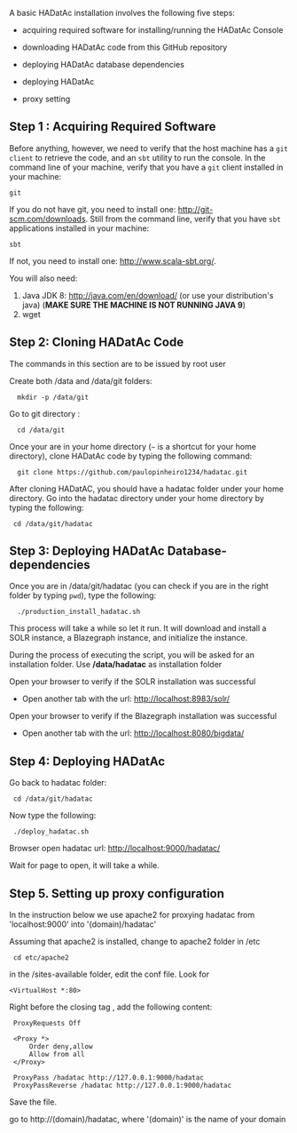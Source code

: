 A basic HADatAc installation involves the following five steps:

* acquiring required software for installing/running the HADatAc Console

* downloading HADatAc code from this GitHub repository 

* deploying HADatAc database dependencies 

* deploying HADatAc

* proxy setting


## Step 1 : Acquiring Required Software

Before anything, however, we need to verify that the host machine has a `git client` to retrieve the code, and an `sbt` utility to run the console. In the command line of your machine, verify that you have a `git` client installed in your machine:

    git
 
If you do not have git, you need to install one: http://git-scm.com/downloads. Still from the command line, verify that you have `sbt` applications installed in your machine:

    sbt

If not, you need to install one: http://www.scala-sbt.org/.

You will also need:

1. Java JDK 8: http://java.com/en/download/ (or use your distribution's java) (<b>MAKE SURE THE MACHINE IS NOT RUNNING JAVA 9</b>)
2. wget

## Step 2: Cloning HADatAc Code

The commands in this section are to be issued by root user

Create both /data and /data/git folders:

      mkdir -p /data/git

Go to git directory :

      cd /data/git

Once your are in your home directory (`~` is a shortcut for your home directory), clone HADatAc code by typing the following command:

      git clone https://github.com/paulopinheiro1234/hadatac.git

After cloning HADatAC, you should have a hadatac folder under your home directory. Go into the hadatac directory under your home directory by typing the following:

     cd /data/git/hadatac

## Step 3: Deploying HADatAc Database-dependencies

Once you are in /data/git/hadatac (you can check if you are in the right folder by typing `pwd`), type the following:

      ./production_install_hadatac.sh

This process will take a while so let it run. It will download and install a SOLR instance, a Blazegraph instance, and initialize the instance.

During the process of executing the script, you will be asked for an installation folder. Use <b>/data/hadatac</b> as installation folder

Open your browser to verify if the SOLR installation was successful
* Open another tab with the url: [http://localhost:8983/solr/](http://localhost:8983/solr/) 

Open your browser to verify if the Blazegraph installation was successful
* Open another tab with the url: [http://localhost:8080/bigdata/](http://localhost:8983/bigdata/) 

## Step 4: Deploying HADatAc

Go back to hadatac folder:

     cd /data/git/hadatac

Now type the following: 

     ./deploy_hadatac.sh

Browser open hadatac
url: [http://localhost:9000/hadatac/](http://localhost:9000/hadatac/)

Wait for page to open, it will take a while.

## Step 5. Setting up proxy configuration

In the instruction below we use apache2 for proxying hadatac from 'localhost:9000' into '(domain)/hadatac'

Assuming that apache2 is installed, change to apache2 folder in /etc

     cd etc/apache2

in the /sites-available folder, edit the conf file. Look for 

    <VirtualHost *:80>

Right before the closing tag </VirtualHost>, add the following content:

     ProxyRequests Off

     <Proxy *>
         Order deny,allow
         Allow from all
     </Proxy>

     ProxyPass /hadatac http://127.0.0.1:9000/hadatac
     ProxyPassReverse /hadatac http://127.0.0.1:9000/hadatac

Save the file.

go to http://(domain)/hadatac, where '(domain)' is the name of your domain